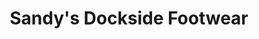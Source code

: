 ---
title: "Sandy's Dockside Footwear"
url: /fenwick-island/sandys-dockside-footwear/
shop: shoes
---